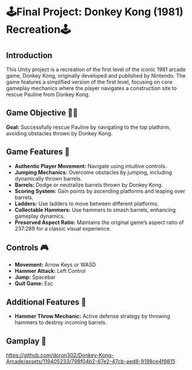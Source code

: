 # 🕹️Final Project: Donkey Kong (1981) Recreation🕹️

## Introduction 
This Unity project is a recreation of the first level of the iconic 1981 arcade game, Donkey Kong, originally developed and published by Nintendo. The game features a simplified version of the first level, focusing on core gameplay mechanics where the player navigates a construction site to rescue Pauline from Donkey Kong.

## Game Objective 👧🏼
**Goal:** Successfully rescue Pauline by navigating to the top platform, avoiding obstacles thrown by Donkey Kong.

## Game Features 📓
- **Authentic Player Movement:** Navigate using intuitive controls.
- **Jumping Mechanics:** Overcome obstacles by jumping, including dynamically thrown barrels.
- **Barrels:** Dodge or neutralize barrels thrown by Donkey Kong.
- **Scoring System:** Gain points by ascending platforms and leaping over barrels.
- **Ladders:** Use ladders to move between different platforms.
- **Collectable Hammers:** Use hammers to smash barrels, enhancing gameplay dynamics.
- **Preserved Aspect Ratio:** Maintains the original game’s aspect ratio of 237:289 for a classic visual experience.

## Controls 🎮
- **Movement:** Arrow Keys or WASD
- **Hammer Attack:** Left Control
- **Jump:** Spacebar
- **Quit Game:** Esc

## Additional Features 🙊
- **Hammer Throw Mechanic:** Active defense strategy by throwing hammers to destroy incoming barrels.

## Gamplay 🎥
https://github.com/doron302/Donkey-Kong-Arcade/assets/119405233/798f04b2-67e2-47cb-aed8-9198ce4f9815

